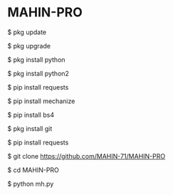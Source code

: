 # MAHIN-PRO


$ pkg update

$ pkg upgrade

$ pkg install python

$ pkg install python2

$ pip install requests

$ pip install mechanize

$ pip install bs4

$ pkg install git

$ pip install requests

$ git clone https://github.com/MAHIN-71/MAHIN-PRO

$ cd MAHIN-PRO

$ python mh.py
